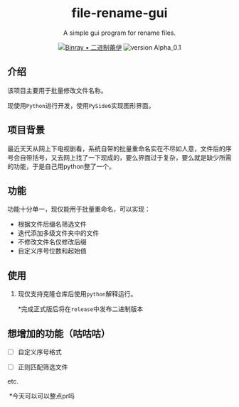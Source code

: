 <p align="center">
  <h1 align="center">file-rename-gui</h1>
  <p align="center">A simple gui program for rename files.<p>
  <p align="center">
    <a href="https://blog.reilkay.com/about/"><img src="https://img.shields.io/badge/MADE--BY-Ray-blue?style=flat-square" alt="Binray • 二进制蕾伊"></a>
    <img src="https://img.shields.io/badge/VRESION-Alpha_0.1-critical?style=flat-square" alt="version Alpha_0.1">
  </p>
</p>





## 介绍

该项目主要用于批量修改文件名称。

现使用`Python`进行开发，使用`PySide6`实现图形界面。

## 项目背景

最近天天从网上下电视剧看，系统自带的批量重命名实在不尽如人意，文件后的序号会自带括号，又去网上找了一下现成的，要么界面过于复杂，要么就是缺少所需的功能，于是自己用python整了一个。

## 功能

功能十分单一，现仅能用于批量重命名，可以实现：

+ 根据文件后缀名筛选文件
+ 迭代添加多级文件夹中的文件
+ 不修改文件名仅修改后缀
+ 自定义序号位数和起始值

## 使用

1. 现仅支持克隆仓库后使用`python`解释运行。

   \*完成正式版后将在`release`中发布二进制版本

## 想增加的功能（咕咕咕）

-[ ] 自定义序号格式

-[ ] 正则匹配筛选文件

etc.

​	\*今天可以可以整点pr吗